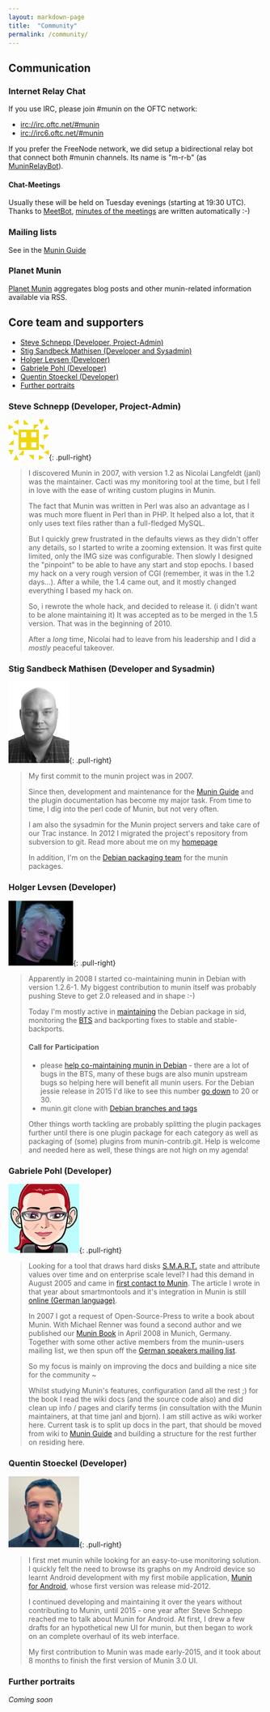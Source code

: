 ```yaml
---
layout: markdown-page
title:  "Community"
permalink: /community/
---
```


## Communication

### Internet Relay Chat
If you use IRC, please join #munin on the OFTC network:

- [irc://irc.oftc.net/#munin](irc://irc.oftc.net/#munin)
- [irc://irc6.oftc.net/#munin](irc://irc6.oftc.net/#munin)

If you prefer the FreeNode network, we did setup a bidirectional relay bot that connect both #munin channels. Its name
is "m-r-b" (as [MuninRelayBot](http://munin-monitoring.org/wiki/MuninRelayBot)).

#### Chat-Meetings
Usually these will be held on Tuesday evenings (starting at 19:30 UTC). Thanks to [​MeetBot](http://wiki.debian.org/MeetBot),
[​minutes of the meetings](http://meetbot.debian.net/munin/) are written automatically :-)

### Mailing lists
See in the [Munin Guide](http://munin.readthedocs.org/en/latest/preface/moreinfo.html#mailing-lists)

### Planet Munin
[Planet Munin](http://planet.munin-monitoring.org/) aggregates blog posts and other munin-related information available via RSS.

## Core team and supporters

- [Steve Schnepp (Developer, Project-Admin)](#steve-schnepp-developer-project-admin)
- [Stig Sandbeck Mathisen (Developer and Sysadmin)](#stig-sandbeck-mathisen-developer-and-sysadmin)
- [Holger Levsen (Developer)](#holger-levsen-developer)
- [Gabriele Pohl (Developer)](#gabriele-pohl-developer)
- [Quentin Stoeckel (Developer)](#quentin-stoeckel-developer)
- [Further portraits](#further-portraits)

### Steve Schnepp (Developer, Project-Admin)
![Steve Schnepp](/assets/img/community/steve-schnepp.png){: .pull-right}

> I discovered Munin in 2007, with version 1.2 as Nicolai Langfeldt (janl) was the maintainer. Cacti was my monitoring
tool at the time, but I fell in love with the ease of writing custom plugins in Munin.
>
> The fact that Munin was written in Perl was also an advantage as I was much more fluent in Perl than in PHP. It helped
also a lot, that it only uses text files rather than a full-fledged MySQL.
>
> But I quickly grew frustrated in the defaults views as they didn't offer any details, so I started to write a zooming
extension. It was first quite limited, only the IMG size was configurable. Then slowly I designed the "pinpoint" to be
able to have any start and stop epochs. I based my hack on a very rough version of CGI (remember, it was in the 1.2 days...).
After a while, the 1.4 came out, and it mostly changed everything I based my hack on.
>
> So, i rewrote the whole hack, and decided to release it. (i didn't want to be alone maintaining it) It was accepted as to
be merged in the 1.5 version. That was in the beginning of 2010.
>
> After a *long* time, Nicolai had to leave from his leadership and I did a *mostly* peaceful takeover.


### Stig Sandbeck Mathisen (Developer and Sysadmin)
![Stig Sandbeck Mathisen](/assets/img/community/stig-sandbeck-mathisen.jpg){: .pull-right}

> My first commit to the munin project was in 2007.
>
> Since then, development and maintenance for the ​[Munin Guide](https://munin.readthedocs.org/) and the plugin documentation
has become my major task. From time to time, I dig into the perl code of Munin, but not very often.
>
> I am also the sysadmin for the Munin project servers and take care of our Trac instance. In 2012 I migrated the project's
repository from subversion to git. Read more about me on my ​[homepage](http://fnord.no/)
>
> In addition, I'm on the [​Debian packaging team](http://packages.qa.debian.org/m/munin.html) for the munin packages.


### Holger Levsen (Developer)
![Holger Levsen](/assets/img/community/holger-levsen.jpg){: .pull-right}

> Apparently in 2008 I started co-maintaining munin in Debian with version 1.2.6-1. My biggest contribution to munin
itself was probably pushing Steve to get 2.0 released and in shape :-)
>
> Today I'm mostly active in [​maintaining](http://packages.qa.debian.org/m/munin.html) the Debian package in sid, monitoring
the [​BTS](http://bugs.debian.org/src:munin) and backporting fixes to stable and stable-backports.
>
> #### Call for Participation
> - please [​help co-maintaining munin in Debian](http://bugs.debian.org/cgi-bin/bugreport.cgi?bug=655889) - there are a lot
of bugs in the BTS, many of these bugs are also munin upstream bugs so helping here will benefit all munin users. For
the Debian jessie release in 2015 I'd like to see this number ​[go down](http://qa.debian.org/data/bts/graphs/m/munin.png) to 20 or 30.
> - munin.git clone with [​Debian branches and tags](http://anonscm.debian.org/gitweb/?p=collab-maint/munin.git)
>
> Other things worth tackling are probably splitting the plugin packages further until there is one plugin package for each
category as well as packaging of (some) plugins from munin-contrib.git. Help is welcome and needed here as well, these
things are not high on my agenda!


### Gabriele Pohl (Developer)
![Gabriele Pohl](/assets/img/community/gabriele-pohl.jpg){: .pull-right}

> Looking for a tool that draws hard disks ​[S.M.A.R.T.](http://en.wikipedia.org/wiki/S.M.A.R.T.) state and attribute values
over time and on enterprise scale level? I had this demand in August 2005 and came in
[​first contact to Munin](https://sourceforge.net/mailarchive/message.php?msg_id=4318405). The article I wrote in that year
about smartmontools and it's integration in Munin is still ​[online (German language)](http://www.linux-magazin.de/Ausgaben/2005/10/Na-wie-geht-s-uns-denn-heute).
>
> In 2007 I got a request of Open-Source-Press to write a book about Munin. With Michael Renner was found a second author
and we published our ​[Munin Book](http://www.opensourcepress.de/de/produkte/Munin/128/978-3-937514-48-2) in April 2008
in Munich, Germany. Together with some other active members from the munin-users mailing list, we then spun off the 
[German speakers mailing list](https://lists.sourceforge.net/lists/listinfo/munin-users-de).
>
> So my focus is mainly on improving the docs and building a nice site for the community ~
>
> Whilst studying Munin's features, configuration (and all the rest ;) for the book I read the wiki docs (and the source
code also) and did clean up info / pages and clarify terms (in consultation with the Munin maintainers, at that time janl
and bjorn). I am still active as wiki worker here. Current task is to split up docs in the part, that should be moved
from wiki to [​Munin Guide](https://munin.readthedocs.org/) and building a structure for the rest further on residing here.


### Quentin Stoeckel (Developer)
![Quentin Stoeckel](/assets/img/community/quentin-stoeckel.jpg){: .pull-right}

> I first met munin while looking for an easy-to-use monitoring solution. I quickly felt the need to browse its graphs on
my Android device so learnt Android development with my first mobile application, [Munin for Android](https://github.com/chteuchteu/Munin-for-Android),
whose first version was release mid-2012.
>
> I continued developing and maintaining it over the years without contributing to Munin, until 2015 - one year after Steve
Schnepp reached me to talk about Munin for Android. At first, I drew a few drafts for an hypothetical new UI for munin,
but then began to work on an complete overhaul of its web interface.
>
> My first contribution to Munin was made early-2015, and it took about 8 months to finish the first version of Munin 3.0 UI.

### Further portraits
*Coming soon*
